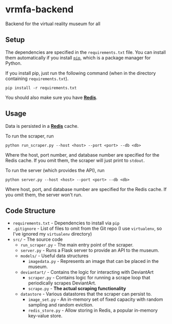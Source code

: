 # vrmfa-backend
Backend for the virtual reality museum for all

## Setup
The dependencies are specified in the `requirements.txt` file. You can install them automatically
if you install [`pip`](https://pip.pypa.io/en/stable/installing.html), which is a package manager for Python.

If you install pip, just run the following command (when in the directory containing `requirements.txt`).

`pip install -r requirements.txt`

You should also make sure you have [**Redis**](http://redis.io/).

## Usage
Data is persisted in a [**Redis**](http://redis.io/) cache. 

To run the scraper, run

`python run_scraper.py --host <host> --port <port> --db <db>`

Where the host, port number, and database number are specified for the Redis cache. If you omit them,
the scraper will just print to `stdout`.

To run the server (which provides the API), run

`python server.py --host <host> --port <port> --db <db>`

Where host, port, and database number are specified for the Redis cache. If you omit them, the server
won't run.

## Code Structure

* `requirements.txt` - Dependencies to install via `pip`
* `.gitignore` - List of files to omit from the Git repo (I use `virtualenv`, so I've ignored my `virtualenv` directory)
* `src/` - The source code
  * `run_scraper.py` - The main entry point of the scraper.
  * `server.py` - Runs a Flask server to provide an API to the museum.
  * `models/` - Useful data structures
    * `imagedata.py` - Represents an image that can be placed in the museum.
  * `deviantart/` - Contains the logic for interacting with DeviantArt
    * `scraper.py` - Contains logic for running a scrape loop that periodically scrapes DeviantArt. 
    * `scrape.py` - **The actual scraping functionality**
  * `datastore` - Various datastores that the scraper can persist to.
    * `image_set.py` - An in-memory set of fixed capacity with random sampling and random eviction.
    * `redis_store.py` - Allow storing in Redis, a popular in-memory key-value store.
